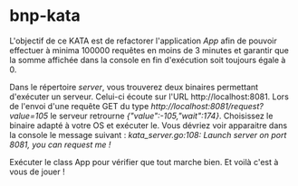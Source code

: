 # bnp-kata

L'objectif de ce KATA est de refactorer l'application *App* afin de pouvoir effectuer à minima 100000 requêtes en moins de 3 minutes et garantir que la somme affichée dans la console en fin d'exécution soit toujours égale à 0.

Dans le répertoire *server*, vous trouverez deux binaires permettant d'exécuter un serveur. Celui-ci écoute sur l'URL http://localhost:8081. Lors de l'envoi d'une requête GET du type *http://localhost:8081/request?value=105* le serveur retrourne *{"value":-105,"wait":174}*. Choisissez le binaire adapté à votre OS et exécuter le. Vous dévriez voir apparaitre dans la console le message suivant : *kata_server.go:108: Launch server on port 8081, you can request me !*

Exécuter le class App pour vérifier que tout marche bien. Et voilà c'est à vous de jouer !
